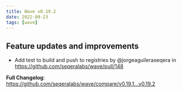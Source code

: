 ```yaml
---
title: Wave v0.19.2
date: 2022-09-23
tags: [wave]
---
```


## Feature updates and improvements

* Add test to build and push to registries by @jorgeaguileraseqera in https://github.com/seqeralabs/wave/pull/148

**Full Changelog**: https://github.com/seqeralabs/wave/compare/v0.19.1...v0.19.2
